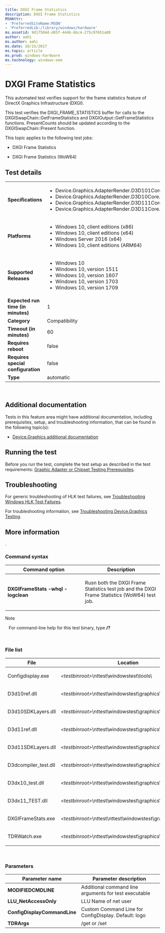 ```yaml
---
title: DXGI Frame Statistics
description: DXGI Frame Statistics
MSHAttr:
- 'PreferredSiteName:MSDN'
- 'PreferredLib:/library/windows/hardware'
ms.assetid: 9d17504d-d85f-444b-bbc4-275c97651a80
author: aahi
ms.author: aahi
ms.date: 10/15/2017
ms.topic: article
ms.prod: windows-hardware
ms.technology: windows-oem
---
```


# <span id="p_hlk_test.7eaebf39-e735-4556-bafb-0e7fffbf5fc9"></span>DXGI Frame Statistics


This automated test verifies support for the frame statistics feature of DirectX Graphics Infrastructure (DXGI).

This test verifies the DXGI\_FRAME\_STATISTICS buffer for calls to the DXGISwapChain::GetFrameStatistics and DXGIOutput::GetFrameStatistics functions. PresentCounts should be updated according to the DXGISwapChain::Present function.

This topic applies to the following test jobs:

-   DXGI Frame Statistics

-   DXGI Frame Statistics (WoW64)

## Test details
|||
|---|---|
| **Specifications**  | <ul><li>Device.Graphics.AdapterRender.D3D101Core.D3D101CorePrimary</li><li>Device.Graphics.AdapterRender.D3D10Core.D3D10CorePrimary</li><li>Device.Graphics.AdapterRender.D3D111Core.D3D111CorePrimary</li><li>Device.Graphics.AdapterRender.D3D11Core.D3D11CorePrimary</li></ul> |  
| **Platforms**   | <ul><li>Windows 10, client editions (x86)</li><li>Windows 10, client editions (x64)</li><li>Windows Server 2016 (x64)</li><li>Windows 10, client editions (ARM64)</li></ul> |
| **Supported Releases** | <ul><li>Windows 10</li><li>Windows 10, version 1511</li><li>Windows 10, version 1607</li><li>Windows 10, version 1703</li><li>Windows 10, version 1709</li></ul> |
|**Expected run time (in minutes)**| 1 |
|**Category**| Compatibility |
|**Timeout (in minutes)**| 60 |
|**Requires reboot**| false |
|**Requires special configuration**| false |
|**Type**| automatic |

 

## <span id="Additional_documentation"></span><span id="additional_documentation"></span><span id="ADDITIONAL_DOCUMENTATION"></span>Additional documentation


Tests in this feature area might have additional documentation, including prerequisites, setup, and troubleshooting information, that can be found in the following topic(s):

-   [Device.Graphics additional documentation](device-graphics-additional-documentation.md)

## <span id="Running_the_test"></span><span id="running_the_test"></span><span id="RUNNING_THE_TEST"></span>Running the test


Before you run the test, complete the test setup as described in the test requirements: [Graphic Adapter or Chipset Testing Prerequisites](graphic-adapter-or-chipset-testing-prerequisites.md).

## <span id="Troubleshooting"></span><span id="troubleshooting"></span><span id="TROUBLESHOOTING"></span>Troubleshooting


For generic troubleshooting of HLK test failures, see [Troubleshooting Windows HLK Test Failures](..\user\troubleshooting-windows-hlk-test-failures.md).

For troubleshooting information, see [Troubleshooting Device.Graphics Testing](troubleshooting-devicegraphics-testing.md).

## <span id="More_information"></span><span id="more_information"></span><span id="MORE_INFORMATION"></span>More information


.

### <span id="Command_syntax"></span><span id="command_syntax"></span><span id="COMMAND_SYNTAX"></span>Command syntax

<table>
<colgroup>
<col width="50%" />
<col width="50%" />
</colgroup>
<thead>
<tr class="header">
<th>Command option</th>
<th>Description</th>
</tr>
</thead>
<tbody>
<tr class="odd">
<td><p><strong>DXGIFrameStats -whql -logclean</strong></p></td>
<td><p>Rusn both the DXGI Frame Statistics test job and the DXGI Frame Statistics (WoW64) test job.</p></td>
</tr>
</tbody>
</table>

>[!NOTE]
>  
For command-line help for this test binary, type **/?**

 

### <span id="File_list"></span><span id="file_list"></span><span id="FILE_LIST"></span>File list

<table>
<colgroup>
<col width="50%" />
<col width="50%" />
</colgroup>
<thead>
<tr class="header">
<th>File</th>
<th>Location</th>
</tr>
</thead>
<tbody>
<tr class="odd">
<td><p>Configdisplay.exe</p></td>
<td><p><em>&lt;testbinroot&gt;</em>\nttest\windowstest\tools\</p></td>
</tr>
<tr class="even">
<td><p>D3d10ref.dll</p></td>
<td><p><em>&lt;testbinroot&gt;</em>\nttest\windowstest\graphics\d3d\support\</p></td>
</tr>
<tr class="odd">
<td><p>D3d10SDKLayers.dll</p></td>
<td><p><em>&lt;testbinroot&gt;</em>\nttest\windowstest\graphics\d3d\support\</p></td>
</tr>
<tr class="even">
<td><p>D3d11ref.dll</p></td>
<td><p><em>&lt;testbinroot&gt;</em>\nttest\windowstest\graphics\d3d\support\</p></td>
</tr>
<tr class="odd">
<td><p>D3d11SDKLayers.dll</p></td>
<td><p><em>&lt;testbinroot&gt;</em>\nttest\windowstest\graphics\d3d\support\</p></td>
</tr>
<tr class="even">
<td><p>D3dcompiler_test.dll</p></td>
<td><p><em>&lt;testbinroot&gt;</em>\nttest\windowstest\graphics\d3d\support</p></td>
</tr>
<tr class="odd">
<td><p>D3dx10_test.dll</p></td>
<td><p><em>&lt;testbinroot&gt;</em>\nttest\windowstest\graphics\d3d\support</p></td>
</tr>
<tr class="even">
<td><p>D3dx11_TEST.dll</p></td>
<td><p><em>&lt;testbinroot&gt;</em>\nttest\windowstest\graphics\d3d\support\</p></td>
</tr>
<tr class="odd">
<td><p>DXGIFrameStats.exe</p></td>
<td><p><em>&lt;testbinroot&gt;</em>\nttest\nttest\windowstest\graphics\d3d\api\</p></td>
</tr>
<tr class="even">
<td><p>TDRWatch.exe</p></td>
<td><p><em>&lt;testbinroot&gt;</em>\nttest\windowstest\graphics\</p></td>
</tr>
</tbody>
</table>

 

### <span id="Parameters"></span><span id="parameters"></span><span id="PARAMETERS"></span>Parameters

| Parameter name               | Parameter description                                 |
|------------------------------|-------------------------------------------------------|
| **MODIFIEDCMDLINE**          | Additional command line arguments for test executable |
| **LLU\_NetAccessOnly**       | LLU Name of net user                                  |
| **ConfigDisplayCommandLine** | Custom Command Line for ConfigDisplay. Default: logo  |
| **TDRArgs**                  | /get or /set                                          |

 

 

 






